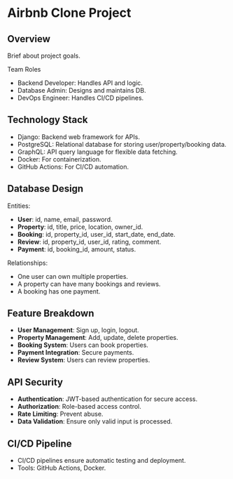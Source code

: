# Airbnb Clone Project

## Overview

Brief about project goals.

Team Roles

- Backend Developer: Handles API and logic.
- Database Admin: Designs and maintains DB.
- DevOps Engineer: Handles CI/CD pipelines.

## Technology Stack

- Django: Backend web framework for APIs.
- PostgreSQL: Relational database for storing user/property/booking data.
- GraphQL: API query language for flexible data fetching.
- Docker: For containerization.
- GitHub Actions: For CI/CD automation.

## Database Design

Entities:

- **User**: id, name, email, password.
- **Property**: id, title, price, location, owner_id.
- **Booking**: id, property_id, user_id, start_date, end_date.
- **Review**: id, property_id, user_id, rating, comment.
- **Payment**: id, booking_id, amount, status.

Relationships:

- One user can own multiple properties.
- A property can have many bookings and reviews.
- A booking has one payment.

## Feature Breakdown

- **User Management**: Sign up, login, logout.
- **Property Management**: Add, update, delete properties.
- **Booking System**: Users can book properties.
- **Payment Integration**: Secure payments.
- **Review System**: Users can review properties.

## API Security

- **Authentication**: JWT-based authentication for secure access.
- **Authorization**: Role-based access control.
- **Rate Limiting**: Prevent abuse.
- **Data Validation**: Ensure only valid input is processed.

## CI/CD Pipeline

- CI/CD pipelines ensure automatic testing and deployment.
- Tools: GitHub Actions, Docker.
